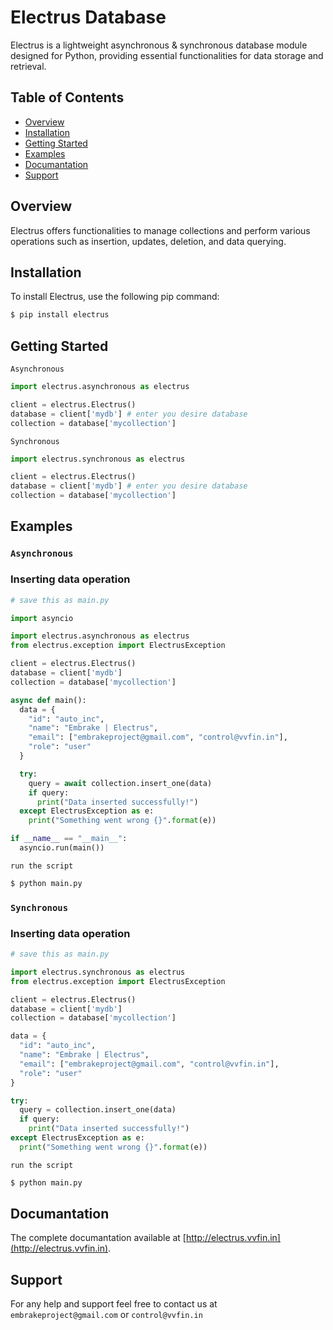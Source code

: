 # Electrus Database

Electrus is a lightweight asynchronous & synchronous database module designed for Python, providing essential functionalities for data storage and retrieval.

## Table of Contents

- [Overview](#overview)
- [Installation](#installation)
- [Getting Started](#getting-started)
- [Examples](#examples)
- [Documantation](#documantation)
- [Support](#support)
## Overview

Electrus offers functionalities to manage collections and perform various operations such as insertion, updates, deletion, and data querying.

## Installation

To install Electrus, use the following pip command:

```bash
$ pip install electrus
```

## Getting Started

`Asynchronous`

```python
import electrus.asynchronous as electrus

client = electrus.Electrus()
database = client['mydb'] # enter you desire database
collection = database['mycollection']
```

`Synchronous`

```python
import electrus.synchronous as electrus

client = electrus.Electrus()
database = client['mydb'] # enter you desire database
collection = database['mycollection']
```

## Examples

### `Asynchronous`

### Inserting data operation

```python
# save this as main.py

import asyncio

import electrus.asynchronous as electrus
from electrus.exception import ElectrusException

client = electrus.Electrus()
database = client['mydb']
collection = database['mycollection']

async def main():
  data = {
    "id": "auto_inc",
    "name": "Embrake | Electrus",
    "email": ["embrakeproject@gmail.com", "control@vvfin.in"],
    "role": "user"
  }

  try:
    query = await collection.insert_one(data)
    if query:
      print("Data inserted successfully!")
  except ElectrusException as e:
    print("Something went wrong {}".format(e))

if __name__ == "__main__":
  asyncio.run(main())

```
`run the script`
```bash
$ python main.py
```
### `Synchronous`

### Inserting data operation

```python
# save this as main.py

import electrus.synchronous as electrus
from electrus.exception import ElectrusException

client = electrus.Electrus()
database = client['mydb']
collection = database['mycollection']

data = {
  "id": "auto_inc",
  "name": "Embrake | Electrus",
  "email": ["embrakeproject@gmail.com", "control@vvfin.in"],
  "role": "user"
}

try:
  query = collection.insert_one(data)
  if query:
    print("Data inserted successfully!")
except ElectrusException as e:
  print("Something went wrong {}".format(e))

```
`run the script`
```bash
$ python main.py
```

## Documantation

The complete documantation available at [http://electrus.vvfin.in](http://electrus.vvfin.in).

## Support

For any help and support feel free to contact us at `embrakeproject@gmail.com` or `control@vvfin.in`
